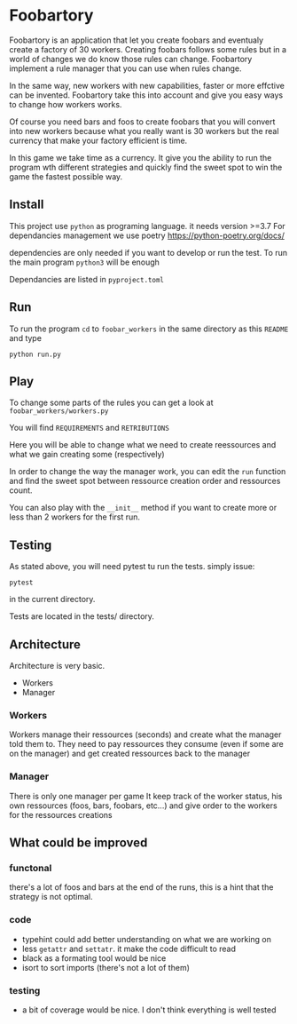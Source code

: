 # Foobartory

Foobartory is an application that let you create foobars and eventualy
create a factory of 30 workers. Creating foobars follows some rules but
in a world of changes we do know those rules can change. Foobartory
implement a rule manager that you can use when rules change.

In the same way, new workers with new capabilities, faster or more
effctive can be invented. Foobartory take this into account and give
you easy ways to change how workers works.

Of course you need bars and foos to create foobars that you will
convert into new workers because what you really want is 30 workers
but the real currency that make your factory efficient is time.

In this game we take time as a currency. It give you the ability to
run the program wth different strategies and quickly find the sweet
spot to win the game the fastest possible way.

## Install

This project use `python` as programing language. it needs version >=3.7
For dependancies management we use poetry
https://python-poetry.org/docs/

dependencies are only needed if you want to develop or run the
test. To run the main program `python3` will be enough

Dependancies are listed in `pyproject.toml`

## Run

To run the program `cd` to `foobar_workers` in the same directory as
this `README` and type

```shell
python run.py
```

## Play

To change some parts of the rules you can get a look at
`foobar_workers/workers.py`

You will find `REQUIREMENTS` and `RETRIBUTIONS`

Here you will be able to change what we need to create reessources and
what we gain creating some (respectively)


In order to change the way the manager work, you can edit the `run`
function and find the sweet spot between ressource creation order and
ressources count.

You can also play with the `__init__` method if you want to create
more or less than 2 workers for the first run.

## Testing

As stated above, you will need pytest tu run the tests. simply issue:

```shell
pytest
```
 in the current directory.

 Tests are located in the tests/ directory.


## Architecture

Architecture is very basic.

- Workers
- Manager

### Workers

Workers manage their ressources (seconds) and create what the manager
told them to. They need to pay ressources they consume (even if some
are on the manager) and get created ressources back to the manager

### Manager

There is only one manager per game
It keep track of the worker status, his own ressources (foos, bars,
foobars, etc...) and give order to the workers for the ressources
creations


## What could be improved

### functonal

  there's a lot of foos and bars at the end of the runs, this is a
  hint that the strategy is not optimal.

### code
- typehint could add better understanding on what we are working on
- less `getattr` and `settatr`. it make the code difficult to read
- black as a formating tool would be nice
- isort to sort imports (there's not a lot of them)

### testing
- a bit of coverage would be nice. I don't think everything is well
  tested
